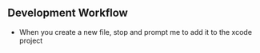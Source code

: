 ## Development Workflow
- When you create a new file, stop and prompt me to add it to the xcode project